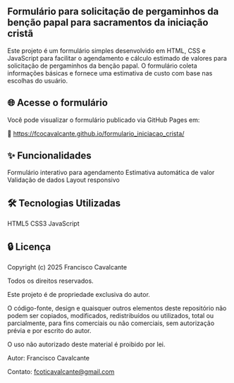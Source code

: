 ## Formulário para solicitação de pergaminhos da benção papal para sacramentos da iniciação cristã
Este projeto é um formulário simples desenvolvido em HTML, CSS e JavaScript para facilitar o agendamento e cálculo estimado de valores para solicitação de pergaminhos da benção papal. O formulário coleta informações básicas e fornece uma estimativa de custo com base nas escolhas do usuário.

## 🌐 Acesse o formulário
Você pode visualizar o formulário publicado via GitHub Pages em:

🔗 https://fcocavalcante.github.io/formulario_iniciacao_crista/

## ✨ Funcionalidades
Formulário interativo para agendamento
Estimativa automática de valor
Validação de dados
Layout responsivo

## 🛠 Tecnologias Utilizadas
HTML5
CSS3
JavaScript

## 🔒 Licença
Copyright (c) 2025 Francisco Cavalcante

Todos os direitos reservados.

Este projeto é de propriedade exclusiva do autor.

O código-fonte, design e quaisquer outros elementos deste repositório não podem ser copiados, modificados, redistribuídos ou utilizados, total ou parcialmente, para fins comerciais ou não comerciais, sem autorização prévia e por escrito do autor.

O uso não autorizado deste material é proibido por lei.

Autor: Francisco Cavalcante

Contato: fcoticavalcante@gmail.com
